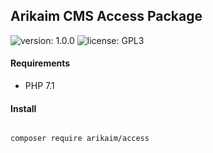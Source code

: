 ## Arikaim CMS Access Package
![version: 1.0.0](https://img.shields.io/github/release/arikaim/access.svg)
![license: GPL3](https://img.shields.io/badge/License-GPLv3-blue.svg)
     

     
#### Requirements 
  * PHP 7.1


#### Install
```bash

composer require arikaim/access

```
